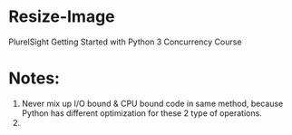 # Resize-Image
PlurelSight Getting Started with Python 3 Concurrency Course

# Notes:
1. Never mix up I/O bound & CPU bound code in same method, because Python has different optimization for these 2 type of operations.
2. 